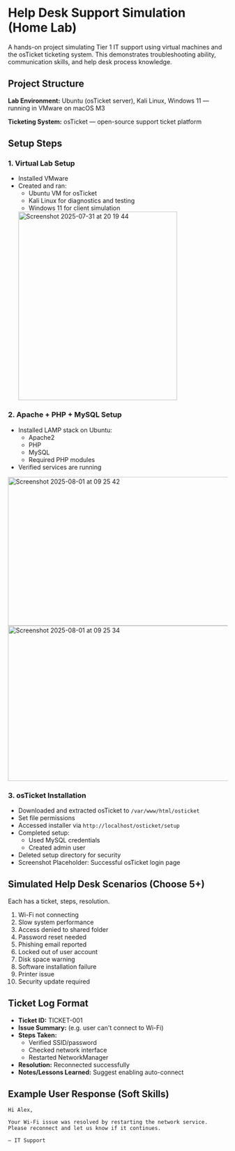 # Help Desk Support Simulation (Home Lab)

A hands-on project simulating Tier 1 IT support using virtual machines and the osTicket ticketing system. This demonstrates troubleshooting ability, communication skills, and help desk process knowledge.

## Project Structure

**Lab Environment:**
Ubuntu (osTicket server), Kali Linux, Windows 11 — running in VMware on macOS M3

**Ticketing System:**
osTicket — open-source support ticket platform

## Setup Steps

### 1. Virtual Lab Setup

- Installed VMware
- Created and ran:
  - Ubuntu VM for osTicket
  - Kali Linux for diagnostics and testing
  - Windows 11 for client simulation
  <img width="364" height="432" alt="Screenshot 2025-07-31 at 20 19 44" src="https://github.com/user-attachments/assets/99c2e2fd-b05f-4bea-ae26-5122d7477bc7" />


### 2. Apache + PHP + MySQL Setup

- Installed LAMP stack on Ubuntu:
  - Apache2
  - PHP
  - MySQL
  - Required PHP modules
- Verified services are running
<img width="811" height="341" alt="Screenshot 2025-08-01 at 09 25 42" src="https://github.com/user-attachments/assets/beccbac7-3501-4273-85c0-132d549d456a" />
<img width="819" height="356" alt="Screenshot 2025-08-01 at 09 25 34" src="https://github.com/user-attachments/assets/3f55b8c3-08f3-4197-9f48-a78c8252a11a" />

### 3. osTicket Installation

- Downloaded and extracted osTicket to `/var/www/html/osticket`
- Set file permissions
- Accessed installer via `http://localhost/osticket/setup`
- Completed setup:
  - Used MySQL credentials
  - Created admin user
- Deleted setup directory for security
- Screenshot Placeholder: Successful osTicket login page

## Simulated Help Desk Scenarios (Choose 5+)

Each has a ticket, steps, resolution.

1. Wi-Fi not connecting
2. Slow system performance
3. Access denied to shared folder
4. Password reset needed
5. Phishing email reported
6. Locked out of user account
7. Disk space warning
8. Software installation failure
9. Printer issue
10. Security update required

## Ticket Log Format

- **Ticket ID:** TICKET-001
- **Issue Summary:** (e.g. user can't connect to Wi-Fi)
- **Steps Taken:**
  - Verified SSID/password
  - Checked network interface
  - Restarted NetworkManager
- **Resolution:** Reconnected successfully
- **Notes/Lessons Learned:** Suggest enabling auto-connect

## Example User Response (Soft Skills)

```
Hi Alex,

Your Wi-Fi issue was resolved by restarting the network service. 
Please reconnect and let us know if it continues.

— IT Support

